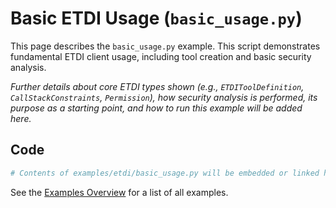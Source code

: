 # Basic ETDI Usage (`basic_usage.py`)

This page describes the `basic_usage.py` example. This script demonstrates fundamental ETDI client usage, including tool creation and basic security analysis.

*Further details about core ETDI types shown (e.g., `ETDIToolDefinition`, `CallStackConstraints`, `Permission`), how security analysis is performed, its purpose as a starting point, and how to run this example will be added here.*

## Code

```python
# Contents of examples/etdi/basic_usage.py will be embedded or linked here.
```

See the [Examples Overview](../index.md) for a list of all examples. 